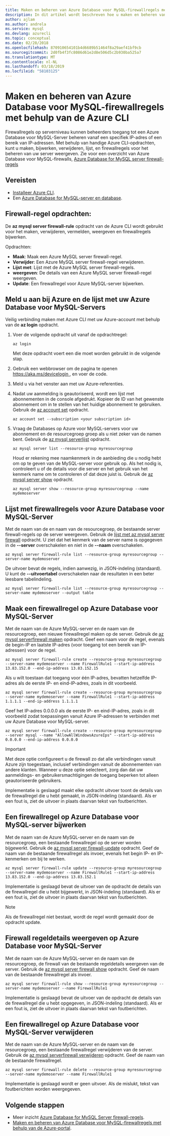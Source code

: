 ```yaml
---
title: Maken en beheren van Azure Database voor MySQL-firewallregels met behulp van Azure CLI
description: In dit artikel wordt beschreven hoe u maken en beheren van Azure Database voor MySQL-firewallregels met behulp van Azure CLI-opdrachtregel.
author: ajlam
ms.author: andrela
ms.service: mysql
ms.devlang: azurecli
ms.topic: conceptual
ms.date: 02/28/2018
ms.openlocfilehash: 870910654101b4d6689b51464f8a29aef41bf9cb
ms.sourcegitcommit: 2d0fb4f3fc8086d61e2d8e506d5c2b930ba525a7
ms.translationtype: MT
ms.contentlocale: nl-NL
ms.lasthandoff: 03/18/2019
ms.locfileid: "58103125"
---
```

# <a name="create-and-manage-azure-database-for-mysql-firewall-rules-by-using-the-azure-cli"></a>Maken en beheren van Azure Database voor MySQL-firewallregels met behulp van de Azure CLI
Firewallregels op serverniveau kunnen beheerders toegang tot een Azure Database voor MySQL-Server beheren vanaf een specifiek IP-adres of een bereik van IP-adressen. Met behulp van handige Azure CLI-opdrachten, kunt u maken, bijwerken, verwijderen, lijst, en firewallregels voor het beheren van uw server weergeven. Zie voor een overzicht van Azure Database voor MySQL-firewalls, [Azure Database for MySQL server firewall-regels](./concepts-firewall-rules.md)

## <a name="prerequisites"></a>Vereisten
* [Installeer Azure CLI](https://docs.microsoft.com/cli/azure/install-azure-cli).
* Een [Azure Database for MySQL-server en database](quickstart-create-mysql-server-database-using-azure-cli.md).

## <a name="firewall-rule-commands"></a>Firewall-regel opdrachten:
De **az mysql server firewall-rule** opdracht van de Azure CLI wordt gebruikt voor het maken, verwijderen, vermelden, weergeven en firewallregels bijwerken.

Opdrachten:
- **Maak**: Maak een Azure MySQL server firewall-regel.
- **Verwijder**: Een Azure MySQL server firewall-regel verwijderen.
- **Lijst met**: Lijst met de Azure MySQL server firewall-regels.
- **weergeven**: De details van een Azure MySQL server firewall-regel weergeven.
- **Update**: Een firewallregel voor Azure MySQL-server bijwerken.

## <a name="log-in-to-azure-and-list-your-azure-database-for-mysql-servers"></a>Meld u aan bij Azure en de lijst met uw Azure Database voor MySQL-Servers
Veilig verbinding maken met Azure CLI met uw Azure-account met behulp van de **az login** opdracht.

1. Voer de volgende opdracht uit vanaf de opdrachtregel:
    ```azurecli
    az login
    ```
   Met deze opdracht voert een die moet worden gebruikt in de volgende stap.

2. Gebruik een webbrowser om de pagina te openen [ https://aka.ms/devicelogin ](https://aka.ms/devicelogin), en voer de code.

3. Meld u via het venster aan met uw Azure-referenties.

4. Nadat uw aanmelding is geautoriseerd, wordt een lijst met abonnementen in de console afgedrukt. Kopieer de ID van het gewenste abonnement om in te stellen van het huidige abonnement te gebruiken. Gebruik de [az account set](/cli/azure/account#az-account-set) opdracht.
    ```azurecli-interactive
    az account set --subscription <your subscription id>
    ```

5. Vraag de Databases op Azure voor MySQL-servers voor uw abonnement en de resourcegroep groep als u niet zeker van de namen bent. Gebruik de [az mysql serverlijst](/cli/azure/mysql/server#az-mysql-server-list) opdracht.

    ```azurecli-interactive
    az mysql server list --resource-group myresourcegroup
    ```

   Houd er rekening mee naamkenmerk in de aanbieding die u nodig hebt om op te geven van de MySQL-server voor gebruik op. Als het nodig is, controleert u of de details voor die server en het gebruik van het kenmerk name om te controleren of dat deze juist is. Gebruik de [az mysql server show](/cli/azure/mysql/server#az-mysql-server-show) opdracht.

    ```azurecli-interactive
    az mysql server show --resource-group myresourcegroup --name mydemoserver
    ```

## <a name="list-firewall-rules-on-azure-database-for-mysql-server"></a>Lijst met firewallregels voor Azure Database voor MySQL-Server 
Met de naam van de en naam van de resourcegroep, de bestaande server firewall-regels op de server weergeven. Gebruik de [lijst met az mysql server firewall](/cli/azure/mysql/server/firewall-rule#az-mysql-server-firewall-rule-list) opdracht.  U ziet dat het kenmerk van de server name is opgegeven in de **--server** overschakelen en niet in de **--naam** overschakelen. 
```azurecli-interactive
az mysql server firewall-rule list --resource-group myresourcegroup --server-name mydemoserver
```
De uitvoer bevat de regels, indien aanwezig, in JSON-indeling (standaard). U kunt de **--uitvoertabel** overschakelen naar de resultaten in een beter leesbare tabelindeling.
```azurecli-interactive
az mysql server firewall-rule list --resource-group myresourcegroup --server-name mydemoserver --output table
```
## <a name="create-a-firewall-rule-on-azure-database-for-mysql-server"></a>Maak een firewallregel op Azure Database voor MySQL-Server
Met de naam van de Azure MySQL-server en de naam van de resourcegroep, een nieuwe firewallregel maken op de server. Gebruik de [az mysql serverfirewall maken](/cli/azure/mysql/server/firewall-rule#az-mysql-server-firewall-rule-create) opdracht. Geef een naam voor de regel, evenals de begin-IP en laatste IP-adres (voor toegang tot een bereik van IP-adressen) voor de regel.
```azurecli-interactive
az mysql server firewall-rule create --resource-group myresourcegroup --server-name mydemoserver --name FirewallRule1 --start-ip-address 13.83.152.0 --end-ip-address 13.83.152.15
```

Als u wilt toestaan dat toegang voor één IP-adres, bevatten hetzelfde IP-adres als de eerste IP- en eind-IP-adres, zoals in dit voorbeeld.
```azurecli-interactive
az mysql server firewall-rule create --resource-group myresourcegroup --server-name mydemoserver --name FirewallRule1 --start-ip-address 1.1.1.1 --end-ip-address 1.1.1.1
```

Geef het IP-adres 0.0.0.0 als de eerste IP- en eind-IP-adres, zoals in dit voorbeeld zodat toepassingen vanuit Azure IP-adressen te verbinden met uw Azure Database voor MySQL-server.
```azurecli-interactive
az mysql server firewall-rule create --resource-group myresourcegroup --server mysql --name "AllowAllWindowsAzureIps" --start-ip-address 0.0.0.0 --end-ip-address 0.0.0.0
```

> [!IMPORTANT]
> Met deze optie configureert u de firewall zo dat alle verbindingen vanuit Azure zijn toegestaan, inclusief verbindingen vanuit de abonnementen van andere klanten. Wanneer u deze optie selecteert, zorg dan dat uw aanmeldings- en gebruikersmachtigingen de toegang beperken tot alleen geautoriseerde gebruikers.
> 

Implementatie is geslaagd maakt elke opdracht uitvoer toont de details van de firewallregel die u hebt gemaakt, in JSON-indeling (standaard). Als er een fout is, ziet de uitvoer in plaats daarvan tekst van foutberichten.

## <a name="update-a-firewall-rule-on-azure-database-for-mysql-server"></a>Een firewallregel op Azure Database voor MySQL-server bijwerken 
Met de naam van de Azure MySQL-server en de naam van de resourcegroep, een bestaande firewallregel op de server worden bijgewerkt. Gebruik de [az mysql server firewall-update](/cli/azure/mysql/server/firewall-rule#az-mysql-server-firewall-rule-update) opdracht. Geef de naam van de bestaande firewallregel als invoer, evenals het begin IP- en IP-kenmerken om bij te werken.
```azurecli-interactive
az mysql server firewall-rule update --resource-group myresourcegroup --server-name mydemoserver --name FirewallRule1 --start-ip-address 13.83.152.0 --end-ip-address 13.83.152.1
```
Implementatie is geslaagd bevat de uitvoer van de opdracht de details van de firewallregel die u hebt bijgewerkt, in JSON-indeling (standaard). Als er een fout is, ziet de uitvoer in plaats daarvan tekst van foutberichten.

> [!NOTE]
> Als de firewallregel niet bestaat, wordt de regel wordt gemaakt door de opdracht update.

## <a name="show-firewall-rule-details-on-azure-database-for-mysql-server"></a>Firewall regeldetails weergeven op Azure Database voor MySQL-Server
Met de naam van de Azure MySQL-server en de naam van de resourcegroep, de firewall van de bestaande regeldetails weergeven van de server. Gebruik de [az mysql server firewall show](/cli/azure/mysql/server/firewall-rule#az-mysql-server-firewall-rule-show) opdracht. Geef de naam van de bestaande firewallregel als invoer.
```azurecli-interactive
az mysql server firewall-rule show --resource-group myresourcegroup --server-name mydemoserver --name FirewallRule1
```
Implementatie is geslaagd bevat de uitvoer van de opdracht de details van de firewallregel die u hebt opgegeven, in JSON-indeling (standaard). Als er een fout is, ziet de uitvoer in plaats daarvan tekst van foutberichten.

## <a name="delete-a-firewall-rule-on-azure-database-for-mysql-server"></a>Een firewallregel op Azure Database voor MySQL-Server verwijderen
Met de naam van de Azure MySQL-server en de naam van de resourcegroep, een bestaande firewallregel verwijderen van de server. Gebruik de [az mysql serverfirewall verwijderen](/cli/azure/mysql/server/firewall-rule#az-mysql-server-firewall-rule-delete) opdracht. Geef de naam van de bestaande firewallregel.
```azurecli-interactive
az mysql server firewall-rule delete --resource-group myresourcegroup --server-name mydemoserver --name FirewallRule1
```
Implementatie is geslaagd wordt er geen uitvoer. Als de mislukt, tekst van foutberichten worden weergegeven.

## <a name="next-steps"></a>Volgende stappen
- Meer inzicht [Azure Database for MySQL Server firewall-regels](./concepts-firewall-rules.md).
- [Maken en beheren van Azure Database voor MySQL-firewallregels met behulp van de Azure-portal](./howto-manage-firewall-using-portal.md).
